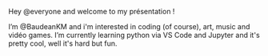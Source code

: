 Hey @everyone and welcome to my présentation !

I’m @BaudeanKM and i'm interested in coding (of course), art, music and vidéo games.
I’m currently learning python via VS Code and Jupyter and it's pretty cool, well it's hard but fun.

<!---
BaudeanKM/BaudeanKM is a ✨ special ✨ repository because its `README.md` (this file) appears on your GitHub profile.
You can click the Preview link to take a look at your changes.
--->
